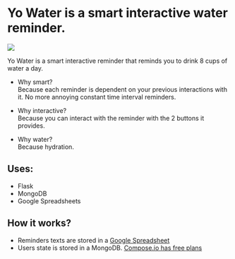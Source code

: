 # Yo Water is a smart interactive water reminder.

![](http://cl.ly/image/2o1n313O2f3D/water.png)

Yo Water is a smart interactive reminder that reminds you to drink 8 cups of water a day.

* Why smart?  
Because each reminder is dependent on your previous interactions with it. No more annoying constant time interval reminders.

* Why interactive?  
Because you can interact with the reminder with the 2 buttons it provides.

* Why water?  
Because hydration. 

## Uses:

* Flask
* MongoDB
* Google Spreadsheets

## How it works?

* Reminders texts are stored in a [Google Spreadsheet](https://docs.google.com/spreadsheets/u/1/d/1rhZRohjtg3-yVXXbcvTcCgep93pCxbstJR-9gZe5XNU/pub?output=html)
* Users state is stored in a MongoDB. [Compose.io has free plans](compose.io) 



